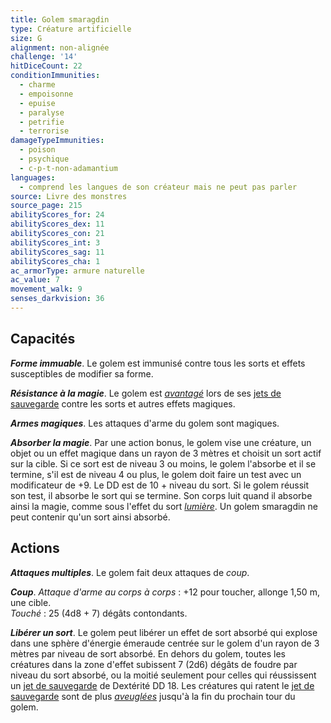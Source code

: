 ```yaml
---
title: Golem smaragdin
type: Créature artificielle
size: G
alignment: non-alignée
challenge: '14'
hitDiceCount: 22
conditionImmunities:
  - charme
  - empoisonne
  - epuise
  - paralyse
  - petrifie
  - terrorise
damageTypeImmunities:
  - poison
  - psychique
  - c-p-t-non-adamantium
languages:
  - comprend les langues de son créateur mais ne peut pas parler
source: Livre des monstres
source_page: 215
abilityScores_for: 24
abilityScores_dex: 11
abilityScores_con: 21
abilityScores_int: 3
abilityScores_sag: 11
abilityScores_cha: 1
ac_armorType: armure naturelle
ac_value: 7
movement_walk: 9
senses_darkvision: 36
---
```

## Capacités
_**Forme immuable**_. Le golem est immunisé contre tous les sorts et effets susceptibles de modifier sa forme.

_**Résistance à la magie**_. Le golem est [_avantagé_](/utiliser-les-caracteristiques/#avantage-et-desavantage) lors de ses [jets de sauvegarde](/utiliser-les-caracteristiques/#jets-de-sauvegarde) contre les sorts et autres effets magiques.

_**Armes magiques**_. Les attaques d'arme du golem sont magiques.

_**Absorber la magie**_. Par une action bonus, le golem vise une créature, un objet ou un effet magique dans un rayon de 3 mètres et choisit un sort actif sur la cible. Si ce sort est de niveau 3 ou moins, le golem l'absorbe et il se termine, s'il est de niveau 4 ou plus, le golem doit faire un test avec un modificateur de +9. Le DD est de 10 + niveau du sort. Si le golem réussit son test, il absorbe le sort qui se termine. Son corps luit quand il absorbe ainsi la magie, comme sous l'effet du sort [_lumière_](/grimoire/lumiere). Un golem smaragdin ne peut contenir qu'un sort ainsi absorbé.

## Actions
_**Attaques multiples**_. Le golem fait deux attaques de _coup_.

_**Coup**_. _Attaque d'arme au corps à corps_ : +12 pour toucher, allonge 1,50 m, une cible.  
_Touché_ : 25 (4d8 + 7) dégâts contondants.

_**Libérer un sort**_. Le golem peut libérer un effet de sort absorbé qui explose dans une sphère d'énergie émeraude centrée sur le golem d'un rayon de 3 mètres par niveau de sort absorbé. En dehors du golem, toutes les créatures dans la zone d'effet subissent 7 (2d6) dégâts de foudre par niveau du sort absorbé, ou la moitié seulement pour celles qui réussissent un [jet de sauvegarde](/utiliser-les-caracteristiques/#jets-de-sauvegarde) de Dextérité DD 18. Les créatures qui ratent le [jet de sauvegarde](/utiliser-les-caracteristiques/#jets-de-sauvegarde) sont de plus [_aveuglées_](/gerer-la-sante-du-personnage/#aveugle) jusqu'à la fin du prochain tour du golem.
